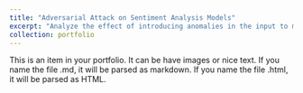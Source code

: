 ```yaml
---
title: "Adversarial Attack on Sentiment Analysis Models"
excerpt: "Analyze the effect of introducing anomalies in the input to models on the sentiment classification performance of the models."
collection: portfolio
---
```


This is an item in your portfolio. It can be have images or nice text. If you name the file .md, it will be parsed as markdown. If you name the file .html, it will be parsed as HTML. 
